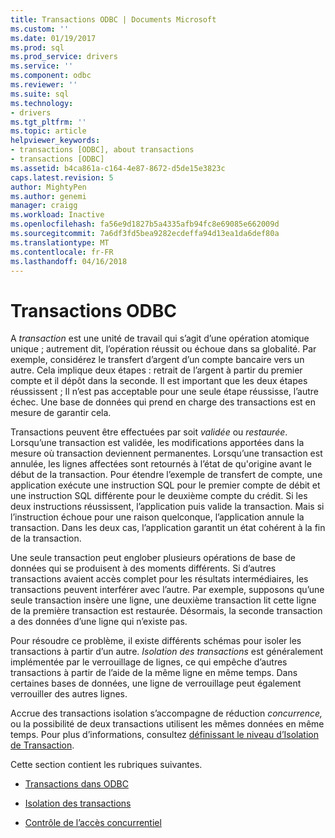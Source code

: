 ```yaml
---
title: Transactions ODBC | Documents Microsoft
ms.custom: ''
ms.date: 01/19/2017
ms.prod: sql
ms.prod_service: drivers
ms.service: ''
ms.component: odbc
ms.reviewer: ''
ms.suite: sql
ms.technology:
- drivers
ms.tgt_pltfrm: ''
ms.topic: article
helpviewer_keywords:
- transactions [ODBC], about transactions
- transactions [ODBC]
ms.assetid: b4ca861a-c164-4e87-8672-d5de15e3823c
caps.latest.revision: 5
author: MightyPen
ms.author: genemi
manager: craigg
ms.workload: Inactive
ms.openlocfilehash: fa56e9d1827b5a4335afb94fc8e69085e662009d
ms.sourcegitcommit: 7a6df3fd5bea9282ecdeffa94d13ea1da6def80a
ms.translationtype: MT
ms.contentlocale: fr-FR
ms.lasthandoff: 04/16/2018
---
```

# <a name="transactions-odbc"></a>Transactions ODBC
A *transaction* est une unité de travail qui s’agit d’une opération atomique unique ; autrement dit, l’opération réussit ou échoue dans sa globalité. Par exemple, considérez le transfert d’argent d’un compte bancaire vers un autre. Cela implique deux étapes : retrait de l’argent à partir du premier compte et il dépôt dans la seconde. Il est important que les deux étapes réussissent ; Il n’est pas acceptable pour une seule étape réussisse, l’autre échec. Une base de données qui prend en charge des transactions est en mesure de garantir cela.  
  
 Transactions peuvent être effectuées par soit *validée* ou *restaurée*. Lorsqu’une transaction est validée, les modifications apportées dans la mesure où transaction deviennent permanentes. Lorsqu’une transaction est annulée, les lignes affectées sont retournés à l’état de qu'origine avant le début de la transaction. Pour étendre l’exemple de transfert de compte, une application exécute une instruction SQL pour le premier compte de débit et une instruction SQL différente pour le deuxième compte du crédit. Si les deux instructions réussissent, l’application puis valide la transaction. Mais si l’instruction échoue pour une raison quelconque, l’application annule la transaction. Dans les deux cas, l’application garantit un état cohérent à la fin de la transaction.  
  
 Une seule transaction peut englober plusieurs opérations de base de données qui se produisent à des moments différents. Si d’autres transactions avaient accès complet pour les résultats intermédiaires, les transactions peuvent interférer avec l’autre. Par exemple, supposons qu’une seule transaction insère une ligne, une deuxième transaction lit cette ligne de la première transaction est restaurée. Désormais, la seconde transaction a des données d’une ligne qui n’existe pas.  
  
 Pour résoudre ce problème, il existe différents schémas pour isoler les transactions à partir d’un autre. *Isolation des transactions* est généralement implémentée par le verrouillage de lignes, ce qui empêche d’autres transactions à partir de l’aide de la même ligne en même temps. Dans certaines bases de données, une ligne de verrouillage peut également verrouiller des autres lignes.  
  
 Accrue des transactions isolation s’accompagne de réduction *concurrence,* ou la possibilité de deux transactions utilisent les mêmes données en même temps. Pour plus d’informations, consultez [définissant le niveau d’Isolation de Transaction](../../../odbc/reference/develop-app/setting-the-transaction-isolation-level.md).  
  
 Cette section contient les rubriques suivantes.  
  
-   [Transactions dans ODBC](../../../odbc/reference/develop-app/transactions-in-odbc-odbc.md)  
  
-   [Isolation des transactions](../../../odbc/reference/develop-app/transaction-isolation.md)  
  
-   [Contrôle de l’accès concurrentiel](../../../odbc/reference/develop-app/concurrency-control.md)
